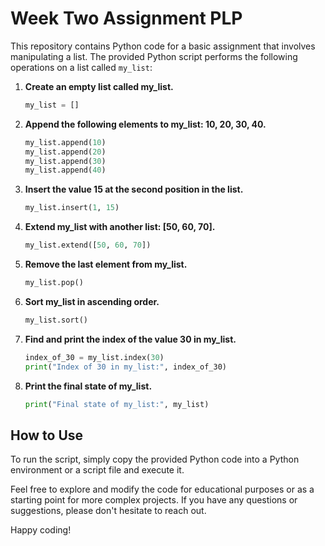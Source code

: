 
# Week Two Assignment PLP

This repository contains Python code for a basic assignment that involves manipulating a list. The provided Python script performs the following operations on a list called `my_list`:

1. **Create an empty list called my_list.**
    ```python
    my_list = []
    ```

2. **Append the following elements to my_list: 10, 20, 30, 40.**
    ```python
    my_list.append(10)
    my_list.append(20)
    my_list.append(30)
    my_list.append(40)
    ```

3. **Insert the value 15 at the second position in the list.**
    ```python
    my_list.insert(1, 15)
    ```

4. **Extend my_list with another list: [50, 60, 70].**
    ```python
    my_list.extend([50, 60, 70])
    ```

5. **Remove the last element from my_list.**
    ```python
    my_list.pop()
    ```

6. **Sort my_list in ascending order.**
    ```python
    my_list.sort()
    ```

7. **Find and print the index of the value 30 in my_list.**
    ```python
    index_of_30 = my_list.index(30)
    print("Index of 30 in my_list:", index_of_30)
    ```

8. **Print the final state of my_list.**
    ```python
    print("Final state of my_list:", my_list)
    ```

## How to Use

To run the script, simply copy the provided Python code into a Python environment or a script file and execute it.

Feel free to explore and modify the code for educational purposes or as a starting point for more complex projects. If you have any questions or suggestions, please don't hesitate to reach out.

Happy coding!
